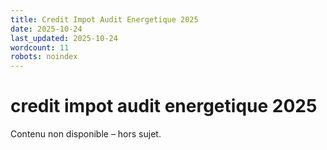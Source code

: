 ```yaml
---
title: Credit Impot Audit Energetique 2025
date: 2025-10-24
last_updated: 2025-10-24
wordcount: 11
robots: noindex
---
```


# credit impot audit energetique 2025

Contenu non disponible – hors sujet.